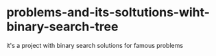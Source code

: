 # problems-and-its-soltutions-wiht-binary-search-tree
it's a project with binary search solutions for famous problems
